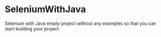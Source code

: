 # SeleniumWithJava
Selenium with Java empty project without any examples so that you can start building your project

